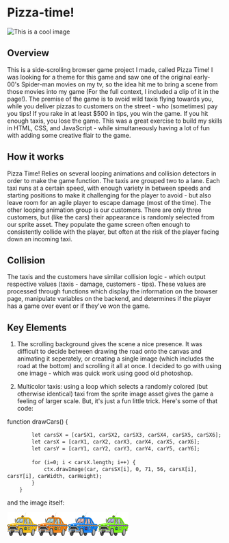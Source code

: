 # Pizza-time!
![This is a cool image](https://i.imgur.com/7SUJ314.png)
## Overview
This is a side-scrolling browser game project I made, called Pizza Time! I was looking for a theme for this game and saw one of the original early-00's Spider-man movies on my tv, so the idea hit me to bring a scene from those movies into my game (For the full context, I included a clip of it in the page!). The premise of the game is to avoid wild taxis flying towards you, while you deliver pizzas to customers on the street - who (sometimes) pay you tips! If you rake in at least $500 in tips, you win the game. If you hit enough taxis, you lose the game. This was a great exercise to build my skills in HTML, CSS, and JavaScript - while simultaneously having a lot of fun with adding some creative flair to the game.

## How it works
Pizza Time! Relies on several looping animations and collision detectors in order to make the game function. The taxis are grouped two to a lane. Each taxi runs at a certain speed, with enough variety in between speeds and starting positions to make it challenging for the player to avoid - but also leave room for an agile player to escape damage (most of the time). The other looping animation group is our customers. There are only three customers, but (like the cars) their appearance is randomly selected from our sprite asset. They populate the game screen often enough to consistently collide with the player, but often at the risk of the player facing down an incoming taxi.

## Collision
The taxis and the customers have similar collision logic - which output respective values (taxis - damage, customers - tips). These values are processed through functions which display the information on the browser page, manipulate variables on the backend, and determines if the player has a game over event or if they've won the game.

## Key Elements
1. The scrolling background gives the scene a nice presence. It was difficult to decide between drawing the road onto the canvas and animating it seperately, or creating a single image (which includes the road at the bottom) and scrolling it all at once. I decided to go with using one image - which was quick work using good old photoshop.

2. Multicolor taxis: using a loop which selects a randomly colored (but otherwise identical) taxi from the sprite image asset gives the game a feeling of larger scale. But, it's just a fun little trick. Here's some of that code:


function drawCars() {

            let carsSX = [carSX1, carSX2, carSX3, carSX4, carSX5, carSX6];
            let carsX = [carX1, carX2, carX3, carX4, carX5, carX6];
            let carsY = [carY1, carY2, carY3, carY4, carY5, carY6];

            for (i=0; i < carsX.length; i++) {
                ctx.drawImage(car, carsSX[i], 0, 71, 56, carsX[i], carsY[i], carWidth, carHeight);
            }
        }

and the image itself:

![This is the sprites of the taxis](assets/spritesheet.png)